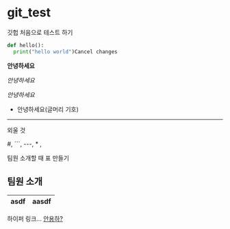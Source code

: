 # git_test
깃헙 처음으로 테스트 하기
```python
def hello():
  print("hello world")Cancel changes
```
**안녕하세요**

*안녕하세요*

_안녕하세요_

* 안녕하세요(글머리 기호)

---

외울 것

#, ```, ---, * , 

팀원 소개할 때
표 만들기
## 팀원 소개
|asdf|aasdf| 
|----|-----|

하이퍼 링크...
[안용하?](https://www.naver.com/)
